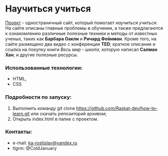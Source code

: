 # Научиться учиться

[Проект](https://raskat-dev.github.io/how-to-learn/ "Ссылка на gh-pages") - одностраничный сайт, который помогает *научиться учиться*.  
На сайте описаны главные проблемы в обучении, а также предлагаются к ознакомлению различные полезные техники и методы от известных ученых, таких как **Барбара Оакли** и **Ричард Фейнман**. Кроме того, на сайте размещено два видео с конференции **TED**; краткое описание и ссылка на покупку книги *Весь мир - школа*, которую написал **Салман Хан**; и другие полезные ресурсы.

### Использованные технологии:

* HTML,
* CSS

### Подробности по запуску:
1. Выполнить команду git clone https://github.com/Raskat-dev/how-to-learn.git или скачать репозиторий архивом;
2. Открыть index.html в папке с проектом.

### Контакты:
* e-mail: ka-rostislav@yandex.ru
* tlgrm: @ColdJanuary
